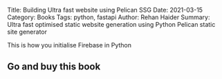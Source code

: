 Title: Building Ultra fast website using Pelican SSG
Date: 2021-03-15
Category: Books
Tags: python, fastapi
Author: Rehan Haider
Summary: Ultra fast optimised static website generation using Python Pelican static site generator

This is how you initialise Firebase in Python

## Go and buy this book